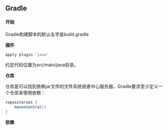 ## Gradle

#### 开始

Gradle构建脚本的默认名字是build.gradle

**插件**

```groovy
apply plugin 'java'
```

约定代码位置为src/main/java目录。

**仓库**

仓库是可以找到依赖jar文件的文件系统或者中心服务器。Gradle要求至少定义一个仓库来使用依赖：

```groovy
repositories {
    mavenCentral() 
}
```

**依赖**

